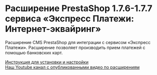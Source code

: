 ﻿# Расширение PrestaShop 1.7.6-1.7.7 сервиса «Экспресс Платежи: Интернет-эквайринг»
 <p>Расширение CMS PrestaShop для интеграции с сервисом «Экспресс Платежи». Расширение позволяет производить прием платежей с помощью банковских карт.</p>
  <a href="https://express-pay.by/cms-extensions/prestashop#prestashop1_7_6">Инструкция для установки и настройки</a><br/>
  <a href="https://www.youtube.com/c/express-pay-by">Наш Youtube канал с опубликованными видео по расширениям</a>
